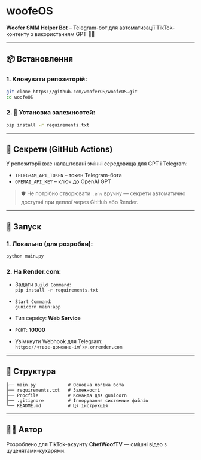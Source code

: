 # woofeOS

**Woofer SMM Helper Bot** – Telegram-бот для автоматизації TikTok-контенту з використанням GPT 🐶🍔

---

## 📦 Встановлення

### 1. Клонувати репозиторій:

```bash
git clone https://github.com/wooferOS/woofeOS.git
cd woofeOS
```

### 2. 🔧 Установка залежностей:

```bash
pip install -r requirements.txt
```

---

## 🔐 Секрети (GitHub Actions)

У репозиторії вже налаштовані змінні середовища для GPT і Telegram:

- `TELEGRAM_API_TOKEN` – токен Telegram-бота  
- `OPENAI_API_KEY` – ключ до OpenAI GPT

> 🛡️ Не потрібно створювати `.env` вручну — секрети автоматично доступні при деплої через GitHub або Render.

---

## 🚀 Запуск

### 1. Локально (для розробки):

```bash
python main.py
```

### 2. На Render.com:

- Задати `Build Command`:  
  `pip install -r requirements.txt`

- `Start Command`:  
  `gunicorn main:app`

- Тип сервісу: **Web Service**  
- `PORT`: **10000**
- Увімкнути Webhook для Telegram:  
  `https://<твоє-доменне-ім’я>.onrender.com`

---

## 📁 Структура

```
├── main.py            # Основна логіка бота
├── requirements.txt   # Залежності
├── Procfile           # Команда для gunicorn
├── .gitignore         # Ігнорування системних файлів
└── README.md          # Ця інструкція
```

---

## 👨‍💻 Автор

Розроблено для TikTok-акаунту **ChefWoofTV** — смішні відео з цуценятами-кухарями.

